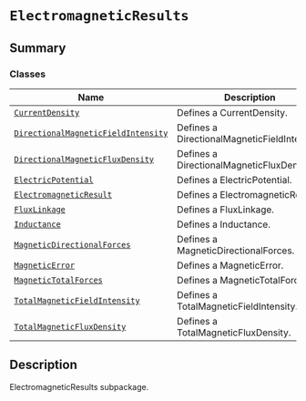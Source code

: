 # `ElectromagneticResults`

<a id="summary"></a>

## Summary

### Classes

| Name | Description |
|----------------------------------------------------------------------------------------------------------------------------------------------------------------------------------------------------------|----------------------------------------------|
| [`CurrentDensity`](CurrentDensity.md#ansys.mechanical.stubs.v241.Ansys.ACT.Automation.Mechanical.Results.ElectromagneticResults.CurrentDensity)                                                          | Defines a CurrentDensity.                    |
| [`DirectionalMagneticFieldIntensity`](DirectionalMagneticFieldIntensity.md#ansys.mechanical.stubs.v241.Ansys.ACT.Automation.Mechanical.Results.ElectromagneticResults.DirectionalMagneticFieldIntensity) | Defines a DirectionalMagneticFieldIntensity. |
| [`DirectionalMagneticFluxDensity`](DirectionalMagneticFluxDensity.md#ansys.mechanical.stubs.v241.Ansys.ACT.Automation.Mechanical.Results.ElectromagneticResults.DirectionalMagneticFluxDensity)          | Defines a DirectionalMagneticFluxDensity.    |
| [`ElectricPotential`](ElectricPotential.md#ansys.mechanical.stubs.v241.Ansys.ACT.Automation.Mechanical.Results.ElectromagneticResults.ElectricPotential)                                                 | Defines a ElectricPotential.                 |
| [`ElectromagneticResult`](ElectromagneticResult.md#ansys.mechanical.stubs.v241.Ansys.ACT.Automation.Mechanical.Results.ElectromagneticResults.ElectromagneticResult)                                     | Defines a ElectromagneticResult.             |
| [`FluxLinkage`](FluxLinkage.md#ansys.mechanical.stubs.v241.Ansys.ACT.Automation.Mechanical.Results.ElectromagneticResults.FluxLinkage)                                                                   | Defines a FluxLinkage.                       |
| [`Inductance`](Inductance.md#ansys.mechanical.stubs.v241.Ansys.ACT.Automation.Mechanical.Results.ElectromagneticResults.Inductance)                                                                      | Defines a Inductance.                        |
| [`MagneticDirectionalForces`](MagneticDirectionalForces.md#ansys.mechanical.stubs.v241.Ansys.ACT.Automation.Mechanical.Results.ElectromagneticResults.MagneticDirectionalForces)                         | Defines a MagneticDirectionalForces.         |
| [`MagneticError`](MagneticError.md#ansys.mechanical.stubs.v241.Ansys.ACT.Automation.Mechanical.Results.ElectromagneticResults.MagneticError)                                                             | Defines a MagneticError.                     |
| [`MagneticTotalForces`](MagneticTotalForces.md#ansys.mechanical.stubs.v241.Ansys.ACT.Automation.Mechanical.Results.ElectromagneticResults.MagneticTotalForces)                                           | Defines a MagneticTotalForces.               |
| [`TotalMagneticFieldIntensity`](TotalMagneticFieldIntensity.md#ansys.mechanical.stubs.v241.Ansys.ACT.Automation.Mechanical.Results.ElectromagneticResults.TotalMagneticFieldIntensity)                   | Defines a TotalMagneticFieldIntensity.       |
| [`TotalMagneticFluxDensity`](TotalMagneticFluxDensity.md#ansys.mechanical.stubs.v241.Ansys.ACT.Automation.Mechanical.Results.ElectromagneticResults.TotalMagneticFluxDensity)                            | Defines a TotalMagneticFluxDensity.          |

<a id="description"></a>

## Description

ElectromagneticResults subpackage.

<!-- !! processed by numpydoc !! -->

